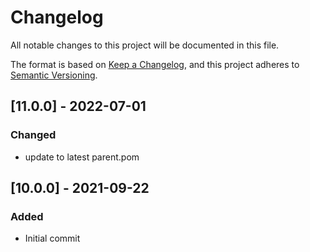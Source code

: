 # Changelog
All notable changes to this project will be documented in this file.

The format is based on [Keep a Changelog](https://keepachangelog.com/en/1.0.0/),
and this project adheres to [Semantic Versioning](https://semver.org/spec/v2.0.0.html).

## [11.0.0] - 2022-07-01
### Changed
- update to latest parent.pom

## [10.0.0] - 2021-09-22
### Added
- Initial commit
